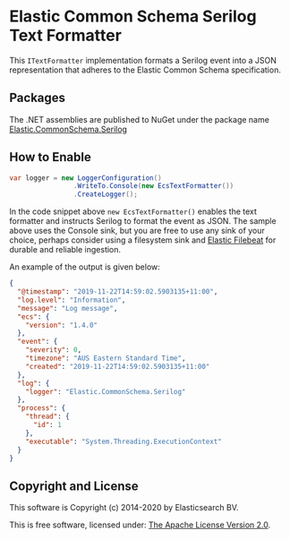 # Elastic Common Schema Serilog Text Formatter

This `ITextFormatter` implementation formats a Serilog event into a JSON representation that adheres to the Elastic Common Schema specification.

## Packages

The .NET assemblies are published to NuGet under the package name [Elastic.CommonSchema.Serilog](http://nuget.org/packages/Elastic.CommonSchema.Serilog)

## How to Enable

```csharp
var logger = new LoggerConfiguration()
                .WriteTo.Console(new EcsTextFormatter())
                .CreateLogger();
```

In the code snippet above `new EcsTextFormatter()` enables the text formatter and instructs Serilog to format the event as JSON. The sample above uses the Console sink, but you are free to use any sink of your choice, perhaps consider using a filesystem sink and [Elastic Filebeat](https://www.elastic.co/downloads/beats/filebeat) for durable and reliable ingestion.

An example of the output is given below:

```json
{
  "@timestamp": "2019-11-22T14:59:02.5903135+11:00",
  "log.level": "Information",
  "message": "Log message",
  "ecs": {
    "version": "1.4.0"
  },
  "event": {
    "severity": 0,
    "timezone": "AUS Eastern Standard Time",
    "created": "2019-11-22T14:59:02.5903135+11:00"
  },
  "log": {
    "logger": "Elastic.CommonSchema.Serilog"
  },
  "process": {
    "thread": {
      "id": 1
    },
    "executable": "System.Threading.ExecutionContext"
  }
}
```

## Copyright and License

This software is Copyright (c) 2014-2020 by Elasticsearch BV.

This is free software, licensed under: [The Apache License Version 2.0](https://github.com/elastic/ecs-dotnet/blob/master/license.txt).
